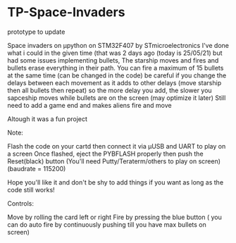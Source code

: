 # TP-Space-Invaders
prototype to update

Space invaders on µpython on STM32F407 by STmicroelectronics
I've done what i could in the given time (that was 2 days ago (today is 25/05/21) but had some issues implementing bullets,
The starship moves and fires and bullets erase everything in their path.
You can fire a maximum of 15 bullets at the same time (can be changed in the code)
be careful if you change the delays between each movement as it adds to other delays (move starship then all bullets then repeat) so the more delay you add, the slower you sapceship moves while bullets are on the screen (may optimize it later)
Still need to add a game end and makes aliens fire and move

Altough it was a fun project

Note:

Flash the code on your cartd then connect it via µUSB and UART to play on a screen
Once flashed, eject the PYBFLASH properly then push the Reset(black) button
(You'll need Putty/Teraterm/others to play on screen) (baudrate = 115200)

Hope you'll like it and don't be shy to add things if you want as long as the code still works!


Controls:

Move by rolling the card left or right
Fire by pressing the blue button ( you can do auto fire by continuously pushing till you have max bullets on screen)

